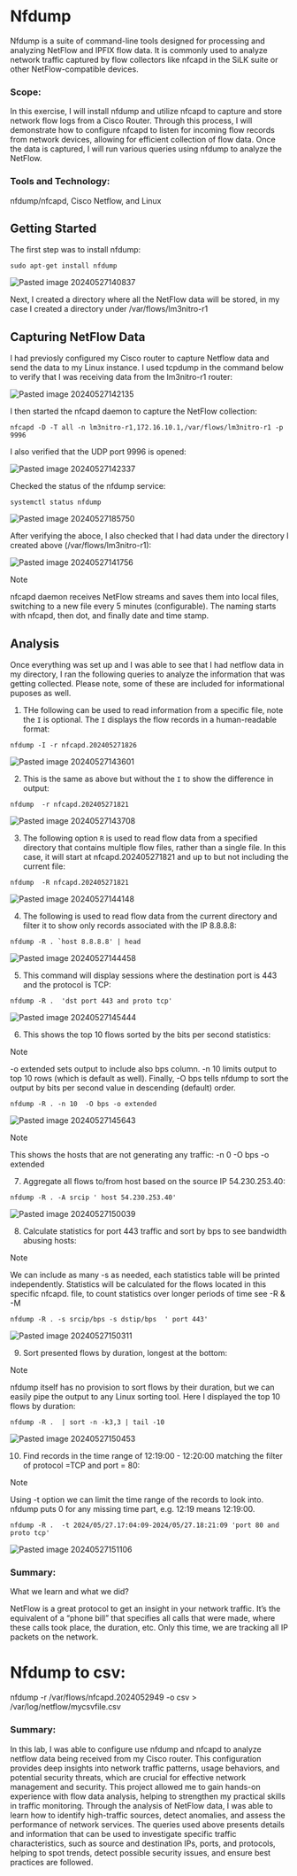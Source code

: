 # Nfdump

Nfdump is a suite of command-line tools designed for processing and analyzing NetFlow and IPFIX flow data. It is commonly used to analyze network traffic captured by flow collectors like nfcapd in the SiLK suite or other NetFlow-compatible devices.

### Scope:

In this exercise, I will install nfdump and utilize nfcapd to capture and store network flow logs from a Cisco Router. Through this process, I will demonstrate how to configure nfcapd to listen for incoming flow records from network devices, allowing for efficient collection of flow data. Once the data is captured, I will run various queries using nfdump to analyze the NetFlow.

### Tools and Technology:

nfdump/nfcapd, Cisco Netflow, and Linux

## Getting Started

The first step was to install nfdump:

```
sudo apt-get install nfdump
```

![Pasted image 20240527140837](https://github.com/lm3nitro/Projects/assets/55665256/74449460-6743-465b-8d2f-e52d7b204aae)

Next, I created a directory where all the NetFlow data will be stored, in my case I created a directory under /var/flows/lm3nitro-r1

## Capturing NetFlow Data

I had previosly configured my Cisco router to capture Netflow data and send the data to my Linux instance. I used tcpdump in the command below to verify that I was receiving data from the lm3nitro-r1 router:

![Pasted image 20240527142135](https://github.com/lm3nitro/Projects/assets/55665256/0506a4a2-0150-4bd1-ad76-5a54bd125205)

I then started the nfcapd daemon to capture the NetFlow collection:

```
nfcapd -D -T all -n lm3nitro-r1,172.16.10.1,/var/flows/lm3nitro-r1 -p 9996
```

I also verified that the UDP port 9996 is opened:

![Pasted image 20240527142337](https://github.com/lm3nitro/Projects/assets/55665256/f765bd7d-7f17-4c65-a882-5c08e0118e38)

Checked the status of the nfdump service:

```
systemctl status nfdump
```

![Pasted image 20240527185750](https://github.com/lm3nitro/Projects/assets/55665256/55342320-3783-4c9d-9116-b1fa4aad9885)

After verifying the aboce, I also checked that I had data under the directory I created above (/var/flows/lm3nitro-r1):

![Pasted image 20240527141756](https://github.com/lm3nitro/Projects/assets/55665256/f11adfed-6ff2-47e2-89a4-311907bd45d3)

> [!NOTE]  
> nfcapd daemon receives NetFlow streams and saves them into local files, switching to a new file every 5 minutes (configurable). The naming starts with nfcapd, then dot, and finally date and time stamp.

## Analysis

Once everything was set up and I was able to see that I had netflow data in my directory, I ran the following queries to analyze the information that was getting collected. Please note, some of these are included for informational puposes as well. 

1. THe following can be used to read information from a specific file, note the `I` is optional. The `I` displays the flow records in a human-readable format:
   
```
nfdump -I -r nfcapd.202405271826
```

![Pasted image 20240527143601](https://github.com/lm3nitro/Projects/assets/55665256/d55575f4-4051-4bfe-bfeb-679a541798e1)

2. This is the same as above but without the  `I` to show the difference in output:

```
nfdump  -r nfcapd.202405271821
```

![Pasted image 20240527143708](https://github.com/lm3nitro/Projects/assets/55665256/e8802ad8-4f11-496f-a093-fa9d9220c235)

3. The following option `R` is used to read flow data from a specified directory that contains multiple flow files, rather than a single file. In this case, it will start at nfcapd.202405271821 and up to but not including the current file:

```
nfdump  -R nfcapd.202405271821
```

![Pasted image 20240527144148](https://github.com/lm3nitro/Projects/assets/55665256/661347ff-5dd6-4c70-a845-c8bd3286f983)

4. The following is used to read flow data from the current directory and filter it to show only records associated with the IP 8.8.8.8:

```
nfdump -R . `host 8.8.8.8' | head
```

![Pasted image 20240527144458](https://github.com/lm3nitro/Projects/assets/55665256/5a65f130-d7e3-4de5-9cb7-286413923cf4)

5. This command will display sessions where the destination port is 443 and the protocol is TCP:

```
nfdump -R .  'dst port 443 and proto tcp'
```

![Pasted image 20240527145444](https://github.com/lm3nitro/Projects/assets/55665256/30d58462-6c57-4571-bb35-4e95bda2aa69)

6. This shows the top 10 flows sorted by the bits per second statistics:

> [!NOTE]  
> -o extended sets output to include also bps column. -n 10 limits output to top 10 rows (which is default as well). Finally, -O bps tells nfdump to sort the output by bits per second value in descending (default) order.

```
nfdump -R . -n 10  -O bps -o extended
```

![Pasted image 20240527145643](https://github.com/lm3nitro/Projects/assets/55665256/add20c99-7378-44f5-817e-26617bd557a6)

> [!NOTE]  
> This shows the hosts that are not generating any traffic: -n 0 -O bps -o extended

7. Aggregate all flows to/from host based on the source IP 54.230.253.40:

```
nfdump -R . -A srcip ' host 54.230.253.40'
```

![Pasted image 20240527150039](https://github.com/lm3nitro/Projects/assets/55665256/49576394-6438-4768-a98c-f8ae8d1bf7dd)

8. Calculate statistics for port 443 traffic and sort by bps to see bandwidth abusing hosts:

> [!NOTE]  
> We can include as many -s as needed, each statistics table will be printed independently. Statistics will be calculated for the flows located in this specific nfcapd. file, to count statistics over longer periods of time see -R & -M

```
nfdump -R . -s srcip/bps -s dstip/bps  ' port 443'
```

![Pasted image 20240527150311](https://github.com/lm3nitro/Projects/assets/55665256/4f288d44-b7be-473c-bee7-c911efe9757b)

9. Sort presented flows by duration, longest at the bottom:

> [!NOTE]  
> nfdump itself has no provision to sort flows by their duration, but we can easily pipe the output to any Linux sorting tool. Here I displayed the top 10 flows by duration:

```
nfdump -R .  | sort -n -k3,3 | tail -10
```

![Pasted image 20240527150453](https://github.com/lm3nitro/Projects/assets/55665256/12ad3916-14ea-44c4-9dc5-9d3106482845)

10. Find records in the time range of 12:19:00 - 12:20:00 matching the filter of protocol =TCP and port = 80:

> [!NOTE]  
> Using -t option we can limit the time range of the records to look into. nfdump puts 0 for any missing time part, e.g. 12:19 means 12:19:00.

```
nfdump -R .  -t 2024/05/27.17:04:09-2024/05/27.18:21:09 'port 80 and proto tcp'
```

![Pasted image 20240527151106](https://github.com/lm3nitro/Projects/assets/55665256/4bd10cf9-e301-4764-baa6-f88c6865c6b5)

### Summary:


What we learn and what we did?

NetFlow is a great protocol to get an insight in your network traffic. It’s the equivalent of a “phone bill” that specifies all calls that were made, where these calls took place, the duration, etc. Only this time, we are tracking all IP packets on the network.


# Nfdump to csv:


nfdump -r /var/flows/nfcapd.2024052949 -o csv > /var/log/netflow/mycsvfile.csv

### Summary:

In this lab, I was able to configure use nfdump and nfcapd to analyze netflow data being received from my Cisco router. This configuration provides deep insights into network traffic patterns, usage behaviors, and potential security threats, which are crucial for effective network management and security. This project allowed me to gain hands-on experience with flow data analysis, helping to strengthen my practical skills in traffic monitoring. Through the analysis of NetFlow data, I was able to learn how to identify high-traffic sources, detect anomalies, and assess the performance of network services. The queries used above presents details and information that can be used to investigate specific traffic characteristics, such as source and destination IPs, ports, and protocols, helping to spot trends, detect possible security issues, and ensure best practices are followed.


